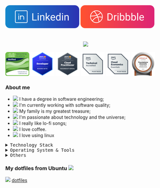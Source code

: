 <div>
  <a href="https://www.linkedin.com/in/andreaalencar" alt="Linkedin"><img src="assets/likedin.svg"/></a>
  <a href="https://dribbble.com/Alencar26" alt="Dribbble"><img src="assets/dribbble.svg"/></a>
</div>

#
<p align="center">
  <img src="https://readme-typing-svg.herokuapp.com?color=F9C81D&center=true&vCenter=true&multiline=true&width=405&lines=%3E+Hello+everyone.+I'm+Andr%C3%A9+Alencar!"/>
</p>

<img width=75 src="./assets/introduction-to-cybersecurity.png"/>
<img width=75 src="./assets/aws-developer.png"/>
<img width=75 src="./assets/aws-fundational.png"/>
<img width=75 src="./assets/aws-technical.png"/>
<img width=75 src="./assets/aws-economics.png"/>
<img width=75 src="./assets/OCI-fundations.png"/>

### About me

- <img width="20" src="https://emojis.slackmojis.com/emojis/images/1626363216/47507/pepe-hacker.gif?1626363216" /> I have a degree in software engineering;
- <img width="20" src="https://emojis.slackmojis.com/emojis/images/1600706728/10521/meow_code.gif?1600706728" /> I'm currently working with software quality;
- <img width="20" src="https://emojis.slackmojis.com/emojis/images/1531847724/4240/blob-hearts.gif?1531847724"> My family is my greatest treasure;
- <img width="20" src="https://emojis.slackmojis.com/emojis/images/1613270271/12726/space_float.gif?1613270271" /> I'm passionate about technology and the universe;
- <img width="20" src="https://emojis.slackmojis.com/emojis/images/1597320283/10003/catjam.gif?1597320283" /> I really like lo-fi songs;
- <img width="20" src="https://emojis.slackmojis.com/emojis/images/1597485560/10024/coffee.png?1597485560" /> I love coffee.
- <img width="20" src="https://emojis.slackmojis.com/emojis/images/1643514159/1202/linux.png?1643514159"> I love using linux

<p></p>
        <details>
          <summary style="font-family: monospace;">Technology Stack</summary>
          <img src="assets/java.svg"/> 
          <img src="assets/python.svg"/> 
          <img src="assets/selenium.svg"/> 
          <img src="assets/cucumber.svg"/> 
          <img src="assets/junit5.svg"/> 
          <img src="assets/sql.svg"/>  
          <img src="assets/javascript.svg"/> 
          <img src="assets/html.svg"/> 
          <img src="assets/css.svg"/> 
        </details>
        <details>
          <summary style="font-family: monospace;">Operating System & Tools</summary>
          <div>
          <img src="assets/linux.svg"/> 
          <img src="assets/windows.svg"/> 
          <img src="assets/figma.svg"/> 
          <img src="assets/git.svg"/> 
          <img src="assets/docker.svg"/> 
          <img src="assets/bash.svg"/> 
          <img src="assets/visualstudio.svg"/> 
          <img src="assets/vscode.svg"/> 
          <img src="assets/intellij.svg"/> 
          <img src="assets/postman.svg"/> 
          <img src="assets/insomnia.svg"/> 
          <img src="assets/notion.svg"/> 
          <img src="assets/markdown.svg"/> 
          </div>
        </details>
        <details>
          <summary style="font-family: monospace;">Others</summary>
          <img src="assets/typescript.svg"/> 
          <img src="assets/node.svg"/> 
          <img src="assets/react.svg"/> 
          <img src="assets/elixir.svg"/> 
          <img src="assets/next.svg"/> 
          <img src="assets/csharp.svg"/> 
          <img src="assets/blazor.svg"/> 
          <img src="assets/spring.svg"/> 
          <img src="assets/sass.svg"/> 
          <img src="assets/mongodb.svg"/>  
       </details>

### My dotfiles from Ubuntu <img width="20" src="https://emojis.slackmojis.com/emojis/images/1643514155/1159/ubuntu.png?1643514155">
<img width="20" src="https://emojis.slackmojis.com/emojis/images/1643515118/11386/among_us_orange_dance.gif?1643515118"> [dotfiles](https://github.com/Alencar26/dotfiles)
